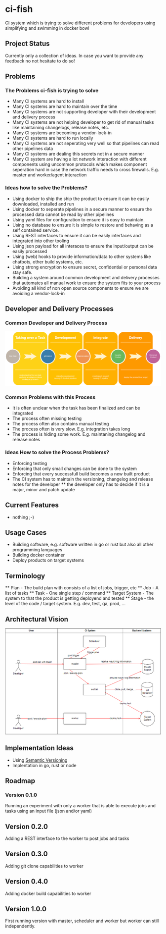 # ci-fish
CI system which is trying to solve different problems for developers using simplifying and swimming in docker bowl


## Project Status
Currently only a collection of ideas.
In case you want to provide any feedback no not hesitate to do so!


## Problems

### The Problems ci-fish is trying to solve
* Many CI systems are hard to install 
* Many CI systems are hard to maintain over the time
* Many CI systems are not supporting developer with their development and delivery process
* Many CI systems are not helping developer to get rid of manual tasks like maintaining changelogs, release notes, etc.
* Many CI systems are becoming a vendor-lock-in
* Many CI systems are hard to run locally 
* Many CI systems are not seperating very well so that pipelines can read other pipelines data
* Many CI systems are dealing this secrets not in a secure manner
* Many CI system are having a lot network interaction with different components using uncommon protocols which makes component seperation hard in case the network traffic needs to cross firewalls. E.g. master and worker/agent interaction


### Ideas how to solve the Problems?
* Using docker to ship the ship the product to ensure it can be easily downloaded, installed and run
* Using docker to seperate pipelines in a secure manner to ensure the processed data cannot be read by other pipelines
* Using yaml files for configuration to ensure it is easy to maintain.
* Using no database to ensure it is simple to restore and behaving as a self contained service.
* Using REST interfaces to ensure it can be easily interfaces and integrated into other tooling
* Using json payload for all interaces to ensure the input/output can be easily processed
* Using (web) hooks to provide information/data to other systems like chatbots, other build systems, etc.
* Using strong encryption to ensure secret, confidential or personal data stay safe.
* Building a system around common development and delivery processes that automates all manual work to ensure the system fits to your process
* Avoiding all kind of non open source components to ensure we are avoiding a vendor-lock-in


## Developer and Delivery Processes

### Common Developer and Delivery Process
![Common Developer and Delivery Process](developer_process.png)


### Common Problems with this Process
* It is often unclear when the task has been finalized and can be integrated
* The process often missing testing
* The process often also contains manual testing
* The process often is very slow. E.g. integration takes long
* The process is hiding some work. E.g. maintaning changelog and release notes

### Ideas How to solve the Process Problems?
* Enforcing testing
* Enforcing that only small changes can be done to the system
* Enforcing that every successfull build becomes a new built product
* The CI system has to maintain the versioning, changelog and release notes for the developer
** the developer only has to decide if it is a major, minor and patch update


## Current Features
* nothing ;-)


## Usage Cases
* Building software, e.g. software written in go or rust but also all other programming languages
* Building docker container
* Deploy products on target systems


## Terminology

** Plan - The build plan with consists of a list of jobs, trigger, etc
** Job - A list of tasks
** Task - One single step / command
** Target System - The system to that the product is getting deployend and tested
** Stage - the level of the code / target system. E.g. dev, test, qa, prod, ...


## Architectural Vision
![Architectural Vision](architectural_vision.png)



## Implementation Ideas
* Using [Semantic Versioning](https://semver.org/)
* Implentation in go, rust or node

## Roadmap

### Version 0.1.0 
Running an experiment with only a worker that is able to execute jobs and tasks using an input file (json and/or yaml)


## Version 0.2.0
Adding a REST interface to the worker to post jobs and tasks


## Version 0.3.0
Adding git clone capabilities to worker


## Version 0.4.0
Adding docker build capabilities to worker


## Version 1.0.0
First running version with master, scheduler and worker but worker can still independently.
